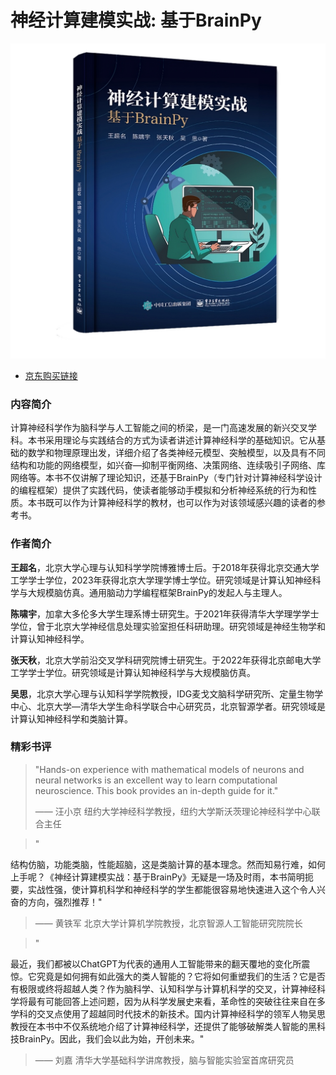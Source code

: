 # 神经计算建模实战: 基于BrainPy

![](./_static/book.png)

- [京东购买链接](https://item.jd.com/14017250.html)

### 内容简介

计算神经科学作为脑科学与人工智能之间的桥梁，是一门高速发展的新兴交叉学科。本书采用理论与实践结合的方式为读者讲述计算神经科学的基础知识。它从基础的数学和物理原理出发，详细介绍了各类神经元模型、突触模型，以及具有不同结构和功能的网络模型，如兴奋―抑制平衡网络、决策网络、连续吸引子网络、库网络等。本书不仅讲解了理论知识，还基于BrainPy（专门针对计算神经科学设计的编程框架）提供了实践代码，使读者能够动手模拟和分析神经系统的行为和性质。本书既可以作为计算神经科学的教材，也可以作为对该领域感兴趣的读者的参考书。

### 作者简介

**王超名**，北京大学心理与认知科学学院博雅博士后。于2018年获得北京交通大学工学学士学位，2023年获得北京大学理学博士学位。研究领域是计算认知神经科学与大规模脑仿真。通用脑动力学编程框架BrainPy的发起人与主理人。

**陈啸宇**，加拿大多伦多大学生理系博士研究生。于2021年获得清华大学理学学士学位，曾于北京大学神经信息处理实验室担任科研助理。研究领域是神经生物学和计算认知神经科学。

**张天秋**，北京大学前沿交叉学科研究院博士研究生。于2022年获得北京邮电大学工学学士学位。研究领域是计算认知神经科学与大规模脑仿真。

**吴思**，北京大学心理与认知科学学院教授，IDG麦戈文脑科学研究所、定量生物学中心、北京大学―清华大学生命科学联合中心研究员，北京智源学者。研究领域是计算认知神经科学和类脑计算。

### 精彩书评

> "Hands-on experience with mathematical models of neurons and neural networks is an excellent way to learn
> computational neuroscience. This book provides an in-depth guide for it."
>
> —— 汪小京 纽约大学神经科学教授，纽约大学斯沃茨理论神经科学中心联合主任


> "
>
结构仿脑，功能类脑，性能超脑，这是类脑计算的基本理念。然而知易行难，如何上手呢？《神经计算建模实战：基于BrainPy》无疑是一场及时雨，本书简明扼要，实战性强，使计算机科学和神经科学的学生都能很容易地快速进入这个令人兴奋的方向，强烈推荐！"
>
> —— 黄铁军 北京大学计算机学院教授，北京智源人工智能研究院院长

> "
>
最近，我们都被以ChatGPT为代表的通用人工智能带来的翻天覆地的变化所震惊。它究竟是如何拥有如此强大的类人智能的？它将如何重塑我们的生活？它是否有极限或终将超越人类？作为脑科学、认知科学与计算机科学的交叉，计算神经科学将最有可能回答上述问题，因为从科学发展史来看，革命性的突破往往来自在多学科的交叉点使用了超越同时代技术的新技术。国内计算神经科学的领军人物吴思教授在本书中不仅系统地介绍了计算神经科学，还提供了能够破解类人智能的黑科技BrainPy。因此，我们会以此为始，开创未来。"
>
> —— 刘嘉 清华大学基础科学讲席教授，脑与智能实验室首席研究员
